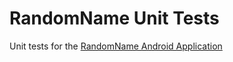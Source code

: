 RandomName Unit Tests
===================

Unit tests for the [RandomName Android Application](http://github.com/otternq/RandomName)
